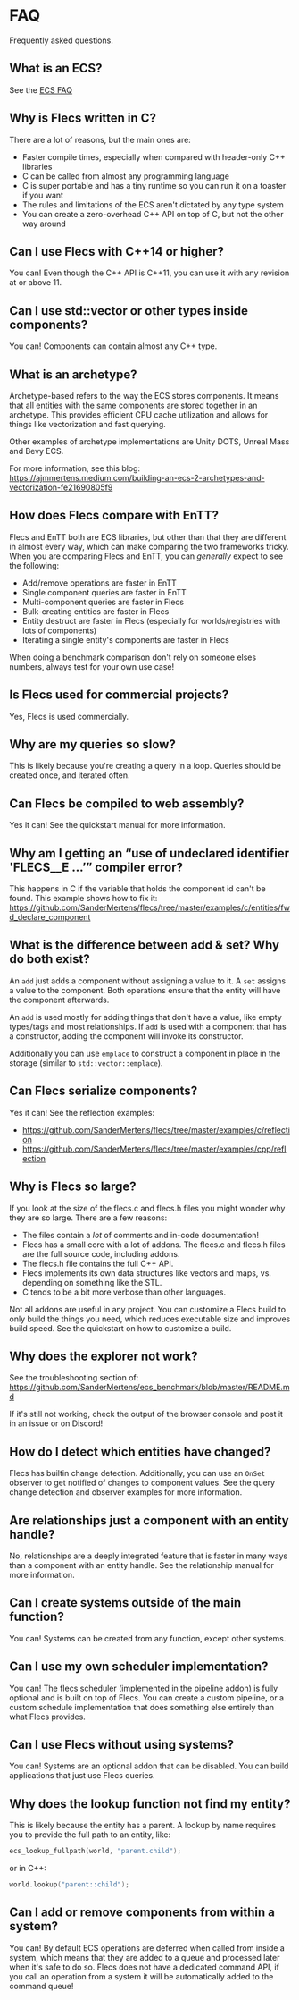 # FAQ
Frequently asked questions.

## What is an ECS?
See the [ECS FAQ](https://github.com/SanderMertens/ecs-faq)

## Why is Flecs written in C?
There are a lot of reasons, but the main ones are:
- Faster compile times, especially when compared with header-only C++ libraries
- C can be called from almost any programming language
- C is super portable and has a tiny runtime so you can run it on a toaster if you want
- The rules and limitations of the ECS aren't dictated by any type system
- You can create a zero-overhead C++ API on top of C, but not the other way around

## Can I use Flecs with C++14 or higher?
You can! Even though the C++ API is C++11, you can use it with any revision at or above 11.

## Can I use std::vector or other types inside components?
You can! Components can contain almost any C++ type.

## What is an archetype?
Archetype-based refers to the way the ECS stores components. It means that all entities with the same components are stored together in an archetype. This provides efficient CPU cache utilization and allows for things like vectorization and fast querying.

Other examples of archetype implementations are Unity DOTS, Unreal Mass and Bevy ECS.

For more information, see this blog: https://ajmmertens.medium.com/building-an-ecs-2-archetypes-and-vectorization-fe21690805f9

## How does Flecs compare with EnTT?
Flecs and EnTT both are ECS libraries, but other than that they are different in almost every way, which can make comparing the two frameworks tricky. When you are comparing Flecs and EnTT, you can _generally_ expect to see the following:

- Add/remove operations are faster in EnTT
- Single component queries are faster in EnTT
- Multi-component queries are faster in Flecs
- Bulk-creating entities are faster in Flecs
- Entity destruct are faster in Flecs (especially for worlds/registries with lots of components)
- Iterating a single entity's components are faster in Flecs

When doing a benchmark comparison don't rely on someone elses numbers, always test for your own use case!

## Is Flecs used for commercial projects?
Yes, Flecs is used commercially.

## Why are my queries so slow?
This is likely because you're creating a query in a loop. Queries should be created once, and iterated often.

## Can Flecs be compiled to web assembly?
Yes it can! See the quickstart manual for more information.

## Why am I getting an “use of undeclared identifier 'FLECS__E …’” compiler error?
This happens in C if the variable that holds the component id can't be found. This example shows how to fix it: https://github.com/SanderMertens/flecs/tree/master/examples/c/entities/fwd_declare_component

## What is the difference between add & set? Why do both exist?
An `add` just adds a component without assigning a value to it. A `set` assigns a value to the component. Both operations ensure that the entity will have the component afterwards.

An `add` is used mostly for adding things that don't have a value, like empty types/tags and most relationships. If `add` is used with a component that has a constructor, adding the component will invoke its constructor.

Additionally you can use `emplace` to construct a component in place in the storage (similar to `std::vector::emplace`).

## Can Flecs serialize components?
Yes it can! See the reflection examples:

- https://github.com/SanderMertens/flecs/tree/master/examples/c/reflection
- https://github.com/SanderMertens/flecs/tree/master/examples/cpp/reflection

## Why is Flecs so large?
If you look at the size of the flecs.c and flecs.h files you might wonder why they are so large. There are a few reasons:

- The files contain a _lot_ of comments and in-code documentation!
- Flecs has a small core with a lot of addons. The flecs.c and flecs.h files are the full source code, including addons.
- The flecs.h file contains the full C++ API.
- Flecs implements its own data structures like vectors and maps, vs. depending on something like the STL.
- C tends to be a bit more verbose than other languages.

Not all addons are useful in any project. You can customize a Flecs build to only build the things you need, which reduces executable size and improves build speed. See the quickstart on how to customize a build.

## Why does the explorer not work?
See the troubleshooting section of: https://github.com/SanderMertens/ecs_benchmark/blob/master/README.md

If it's still not working, check the output of the browser console and post it in an issue or on Discord!

## How do I detect which entities have changed?
Flecs has builtin change detection. Additionally, you can use an `OnSet` observer to get notified of changes to component values. See the query change detection and observer examples for more information.

## Are relationships just a component with an entity handle?
No, relationships are a deeply integrated feature that is faster in many ways than a component with an entity handle. See the relationship manual for more information.

## Can I create systems outside of the main function?
You can! Systems can be created from any function, except other systems.

## Can I use my own scheduler implementation?
You can! The flecs scheduler (implemented in the pipeline addon) is fully optional and is built on top of Flecs. You can create a custom pipeline, or a custom schedule implementation that does something else entirely than what Flecs provides.

## Can I use Flecs without using systems?
You can! Systems are an optional addon that can be disabled. You can build applications that just use Flecs queries.

## Why does the lookup function not find my entity?
This is likely because the entity has a parent. A lookup by name requires you to provide the full path to an entity, like:

```c
ecs_lookup_fullpath(world, "parent.child");
```

or in C++:

```cpp
world.lookup("parent::child");
```

## Can I add or remove components from within a system?
You can! By default ECS operations are deferred when called from inside a system, which means that they are added to a queue and processed later when it's safe to do so. Flecs does not have a dedicated command API, if you call an operation from a system it will be automatically added to the command queue!
